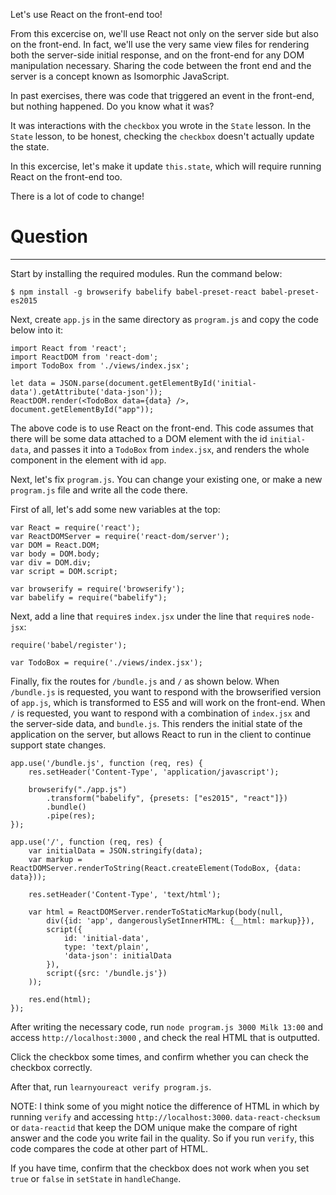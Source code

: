 Let's use React on the front-end too!

From this excercise on, we'll use React not only on the server side but also on the front-end.
In fact, we'll use the very same view files for rendering both the server-side initial response, and on the front-end for any DOM manipulation necessary. Sharing the code between the front end and the server is a concept known as Isomorphic JavaScript.

In past exercises, there was code that triggered an event in the front-end, but nothing happened. Do you know what it was?

It was interactions with the `checkbox` you wrote in the `State` lesson.
In the `State` lesson, to be honest, checking the `checkbox` doesn't actually update the state.

In this excercise, let's make it update `this.state`, which will require running React on the front-end too.

There is a lot of code to change!

# Question
---

Start by installing the required modules. Run the command below:

```
$ npm install -g browserify babelify babel-preset-react babel-preset-es2015
```

Next, create `app.js` in the same directory as `program.js` and copy the code below into it:

```
import React from 'react';
import ReactDOM from 'react-dom';
import TodoBox from './views/index.jsx';

let data = JSON.parse(document.getElementById('initial-data').getAttribute('data-json'));
ReactDOM.render(<TodoBox data={data} />, document.getElementById("app"));
```

The above code is to use React on the front-end. This code assumes that there will be some data attached to a DOM element with the id `initial-data`, and passes it into a `TodoBox` from `index.jsx`, and renders the whole component in the element with id `app`.

Next, let's fix `program.js`. You can change your existing one, or make a new `program.js` file and write all the code there.

First of all, let's add some new variables at the top:

```
var React = require('react');
var ReactDOMServer = require('react-dom/server');
var DOM = React.DOM;
var body = DOM.body;
var div = DOM.div;
var script = DOM.script;

var browserify = require('browserify');
var babelify = require("babelify");
```

Next, add a line that `require`s `index.jsx` under the line that `require`s `node-jsx`:

```
require('babel/register');

var TodoBox = require('./views/index.jsx');
```

Finally, fix the routes for `/bundle.js` and `/` as shown below.
When `/bundle.js` is requested, you want to respond with the browserified version of `app.js`, which is transformed to ES5 and will work on the front-end.
When `/` is requested, you want to respond with a combination of `index.jsx` and the server-side data, and `bundle.js`. This renders the initial state of the application on the server, but allows React to run in the client to continue support state changes.

```
app.use('/bundle.js', function (req, res) {
    res.setHeader('Content-Type', 'application/javascript');

    browserify("./app.js")
        .transform("babelify", {presets: ["es2015", "react"]})
        .bundle()
        .pipe(res);
});

app.use('/', function (req, res) {
    var initialData = JSON.stringify(data);
    var markup = ReactDOMServer.renderToString(React.createElement(TodoBox, {data: data}));

    res.setHeader('Content-Type', 'text/html');

    var html = ReactDOMServer.renderToStaticMarkup(body(null,
        div({id: 'app', dangerouslySetInnerHTML: {__html: markup}}),
        script({
            id: 'initial-data',
            type: 'text/plain',
            'data-json': initialData
        }),
        script({src: '/bundle.js'})
    ));

    res.end(html);
});
```

After writing the necessary code, run `node program.js 3000 Milk 13:00` and access `http://localhost:3000` , and check the real HTML that is outputted.

Click the checkbox some times, and confirm whether you can check the checkbox correctly.

After that, run `learnyoureact verify program.js`.

NOTE: I think some of you might notice  the difference of HTML in which by running `verify` and accessing `http://localhost:3000`.
`data-react-checksum` or  `data-reactid` that keep the DOM unique make the compare of right answer and the code you write fail in the quality.
So if you run `verify`, this code compares the code at other part of HTML.

If you have time, confirm that the checkbox does not work when you set `true` or `false` in `setState` in `handleChange`.
